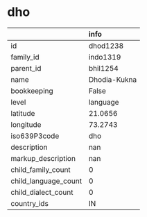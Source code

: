 # dho
|                      | info         |
|:---------------------|:-------------|
| id                   | dhod1238     |
| family_id            | indo1319     |
| parent_id            | bhil1254     |
| name                 | Dhodia-Kukna |
| bookkeeping          | False        |
| level                | language     |
| latitude             | 21.0656      |
| longitude            | 73.2743      |
| iso639P3code         | dho          |
| description          | nan          |
| markup_description   | nan          |
| child_family_count   | 0            |
| child_language_count | 0            |
| child_dialect_count  | 0            |
| country_ids          | IN           |